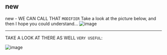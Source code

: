 ## new 
new - WE CAN CALL THAT `MODIFIER`
Take a look at the picture below, and then I hope you could understand...
![image](https://github.com/saidali-ibn-zafar/JavaScript-The-Hard-Parts-v2/assets/120341849/94fc2b19-ef8f-4b82-b993-cee1c5e51952)


- - - - - 

TAKE A LOOK AT THERE AS WELL `VERY USEFUL`: 

![image](https://github.com/saidali-ibn-zafar/JavaScript-The-Hard-Parts-v2/assets/120341849/ca9c644d-5782-4ad3-bc93-c0e1e9248098)
